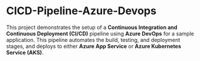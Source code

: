 # CICD-Pipeline-Azure-Devops
This project demonstrates the setup of a **Continuous Integration and Continuous Deployment (CI/CD)** pipeline using **Azure DevOps** for a sample application. This pipeline automates the build, testing, and deployment stages, and deploys to either **Azure App Service** or **Azure Kubernetes Service (AKS)**. 
